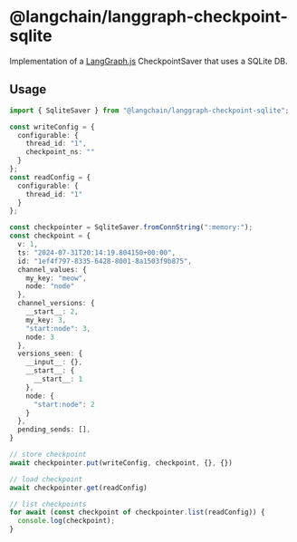# @langchain/langgraph-checkpoint-sqlite

Implementation of a [LangGraph.js](https://github.com/langchain-ai/langgraphjs) CheckpointSaver that uses a SQLite DB.

## Usage

```ts
import { SqliteSaver } from "@langchain/langgraph-checkpoint-sqlite";

const writeConfig = {
  configurable: {
    thread_id: "1",
    checkpoint_ns: ""
  }
};
const readConfig = {
  configurable: {
    thread_id: "1"
  }
};

const checkpointer = SqliteSaver.fromConnString(":memory:");
const checkpoint = {
  v: 1,
  ts: "2024-07-31T20:14:19.804150+00:00",
  id: "1ef4f797-8335-6428-8001-8a1503f9b875",
  channel_values: {
    my_key: "meow",
    node: "node"
  },
  channel_versions: {
    __start__: 2,
    my_key: 3,
    "start:node": 3,
    node: 3
  },
  versions_seen: {
    __input__: {},
    __start__: {
      __start__: 1
    },
    node: {
      "start:node": 2
    }
  },
  pending_sends: [],
}

// store checkpoint
await checkpointer.put(writeConfig, checkpoint, {}, {})

// load checkpoint
await checkpointer.get(readConfig)

// list checkpoints
for await (const checkpoint of checkpointer.list(readConfig)) {
  console.log(checkpoint);
}
```
